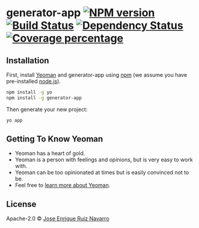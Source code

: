 # generator-app [![NPM version][npm-image]][npm-url] [![Build Status][travis-image]][travis-url] [![Dependency Status][daviddm-image]][daviddm-url] [![Coverage percentage][coveralls-image]][coveralls-url]
> 

## Installation

First, install [Yeoman](http://yeoman.io) and generator-app using [npm](https://www.npmjs.com/) (we assume you have pre-installed [node.js](https://nodejs.org/)).

```bash
npm install -g yo
npm install -g generator-app
```

Then generate your new project:

```bash
yo app
```

## Getting To Know Yeoman

 * Yeoman has a heart of gold.
 * Yeoman is a person with feelings and opinions, but is very easy to work with.
 * Yeoman can be too opinionated at times but is easily convinced not to be.
 * Feel free to [learn more about Yeoman](http://yeoman.io/).

## License

Apache-2.0 © [Jose Enrique Ruiz Navarro]()


[npm-image]: https://badge.fury.io/js/generator-app.svg
[npm-url]: https://npmjs.org/package/generator-app
[travis-image]: https://travis-ci.org/joseEnrique/generator-app.svg?branch=master
[travis-url]: https://travis-ci.org/joseEnrique/generator-app
[daviddm-image]: https://david-dm.org/joseEnrique/generator-app.svg?theme=shields.io
[daviddm-url]: https://david-dm.org/joseEnrique/generator-app
[coveralls-image]: https://coveralls.io/repos/joseEnrique/generator-app/badge.svg
[coveralls-url]: https://coveralls.io/r/joseEnrique/generator-app
